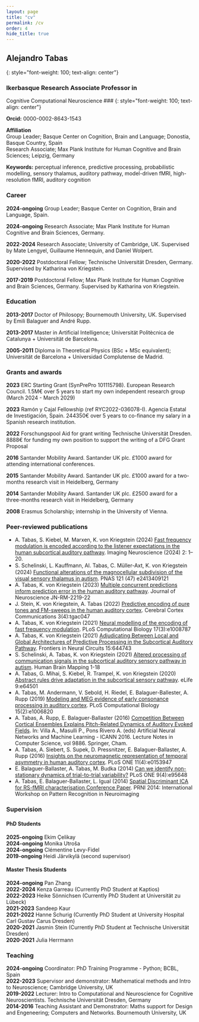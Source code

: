 ```yaml
---
layout: page
title: "cv"
permalink: /cv
order: 4
hide_title: true
---
```


## Alejandro Tabas ## 
{: style="font-weight: 100; text-align: center"}
### Ikerbasque Research Associate Professor in  
Cognitive Computational Neuroscience ###
{: style="font-weight: 100; text-align: center"}

**Orcid:** 0000-0002-8643-1543

**Affiliation**  
Group Leader; Basque Center on Cognition, Brain and Language; Donostia, Basque Country, Spain  
Research Associate; Max Plank Institute for Human Cognitive and Brain Sciences; Leipzig, Germany

**Keywords:** perceptual inference, predictive processing, probabilistic modelling, sensory thalamus, auditory pathway, model-driven fMRI, high-resolution fMRI, auditory cognition

### Career ###
**2024-ongoing** Group Leader; Basque Center on Cognition, Brain and Language, Spain.

**2024-ongoing** Research Associate; Max Plank Institute for Human Cognitive and Brain Sciences, Germany.

**2022-2024** Research Associate; University of Cambridge, UK. Supervised by 
Mate Lengyel, Guillaume Hennequin, and Daniel Wolpert.

**2020-2022** Postdoctoral Fellow; Technische Universität Dresden, Germany. Supervised by Katharina von Kriegstein.

**2017-2019** Postdoctoral Fellow; Max Plank Institute for Human Cognitive and Brain Sciences, Germany. Supervised by Katharina von Kriegstein.

### Education ###
**2013-2017** Doctor of Philosopy; Bournemouth University, UK. Supervised by 
Emili Balaguer and André Rupp.

**2013-2017** Master in Artificial Intelligence; Universität Politècnica de Catalunya + Universität de Barcelona.

**2005-2011** Diploma in Theoretical Physics (BSc + MSc equivalent); Universität de Barcelona + Universidad Complutense de Madrid.


### Grants and awards ###

**2023** ERC Starting Grant (SynPrePro 101115798). European Research Council.
1.5M€ over 5 years to start my own independent research group (March 2024 - March 2029)

**2023** Ramón y Cajal Fellowship (ref RYC2022-036078-I). Agencia Estatal de Investigación, Spain. 244350€ over 5 years to co-finance my salary in a Spanish research institution.

**2022** Forschungspool Aid for grant writing Technische Universität Dresden.
8888€ for funding my own position to support the writing of a DFG Grant Proposal

**2016** Santander Mobility Award. Santander UK plc. £1000 award for attending international conferences.

**2015** Santander Mobility Award. Santander UK plc. £1000 award for a two-months research visit in Heidelberg, Germany

**2014** Santander Mobility Award. Santander UK plc. £2500 award for a three-months research visit in Heidelberg, Germany

**2008** Erasmus Scholarship; internship in the University of Vienna.

 
### Peer-reviewed publications ###
* A. Tabas, S. Kiebel, M. Marxen, K. von Kriegstein (2024) [Fast frequency modulation is encoded according to the listener expectations in the human subcortical auditory pathway](https://doi.org/10.1162/imag_a_00292). Imaging Neuroscience (2024) 2: 1–20.
* S. Schelinski, L. Kauﬀmann, Al. Tabas, C. Müller-Axt, K. von Kriegstein (2024) [Functional alterations of the magnocellular subdivision of the visual sensory thalamus in autism](https://doi.org/10.1073/pnas.2413409121). PNAS 121 (47) e2413409121
* A. Tabas, K. von Kriegstein (2023) [Multiple concurrent predictions inform prediction error in the human auditory pathway](https://doi.org/10.1523/JNEUROSCI.2219-22.2023). Journal of Neuroscience JN-RM-2219-22
* J. Stein, K. von Kriegstein, A. Tabas (2022) [Predictive encoding of pure tones and FM-sweeps in the human auditory cortex](https://doi.org/10.1093/texcom/tgac047). Cerebral Cortex Communications 3(4):tgac047
* A. Tabas, K. von Kriegstein (2021) [Neural modelling of the encoding of fast frequency modulation](https://doi.org/10.1371/journal.pcbi.1008787). PLoS Computational Biology 17(3):e1008787
* A. Tabas, K. von Kriegstein (2021) [Adjudicating Between Local and Global Architectures of Predictive Processing in the Subcortical Auditory Pathway](https://doi.org/10.3389/fncir.2021.644743). Frontiers in Neural Circuits 15:644743
* S. Schelinski, A. Tabas, K. von Kriegstein (2021) [Altered processing of communication signals in the subcortical auditory sensory pathway in autism](https://doi.org/10.1002/hbm.25766). Human Brain Mapping 1-18
* A. Tabas, G. Mihai, S. Kiebel, R. Trampel, K. von Kriegstein (2020) [Abstract rules drive adaptation in the subcortical sensory pathway](https://elifesciences.org/articles/64501). eLife 9:e64501
* A. Tabas, M. Andermann, V. Sebold, H. Riedel, E. Balaguer-Ballester, A. Rupp (2019) [Modeling and MEG evidence of early consonance processing in auditory cortex](https://doi.org/10.1371/journal.pcbi.1006820). PLoS Computational Biology 15(2):e1006820
* A. Tabas, A. Rupp, E. Balaguer-Ballaster (2016) [Competition Between Cortical Ensembles Explains Pitch-Related Dynamics of Auditory Evoked Fields](https://dx.doi.org/10.1007/978-3-319-44778-0_37). In: Villa A., Masulli P., Pons Rivero A. (eds) Artificial Neural Networks and Machine Learning - ICANN 2016. Lecture Notes in Computer Science, vol 9886. Springer, Cham.
* A. Tabas, A. Siebert, S. Supek, D. Pressnitzer, E. Balaguer-Ballaster, A. Rupp (2016) [Insights on the neuromagnetic representation of temporal asymmetry in human auditory cortex](https://dx.doi.org/10.1371/journal.pone.0153947). PLoS ONE 11(4):e0153947
* E. Balaguer-Ballaster, A. Tabas, M. Budka (2014) [Can we identify non-stationary dynamics of trial-to-trial variability?](https://dx.doi.org/10.1371/journal.pone.0095648) PLoS ONE 9(4):e95648
* A. Tabas, E. Balaguer-Ballaster, L. Igual (2014) [Spatial Discriminant ICA for RS-fMRI characterisation Conference Paper](https://ieeexplore.ieee.org/document/6858546/). PRNI 2014: International Workshop on Pattern Recognition in Neuroimaging

### Supervision ###

#### PhD Students ####
**2025-ongoing** Ekim Çelikay  
**2024-ongoing** Monika Utroša  
**2024-ongoing** Clémentine Levy-Fidel  
**2019-ongoing** Heidi Järvikylä (second supervisor)  

#### Master Thesis Students ####
**2024-ongoing** Pan Zhang  
**2022-2024** Kenza Garreau (Currently PhD Student at Kaptios)  
**2022-2023** Heike Sönnichsen (Currently PhD Student at Universität zu Lübeck)  
**2021-2023** Sandeep Kaur  
**2021-2022** Hanne Schurig (Currently PhD Student at University Hospital Carl Gustav Carus Dresden)  
**2020-2021** Jasmin Stein (Currently PhD Student at Technische Universität Dresden)  
**2020-2021** Julia Herrmann


### Teaching ###
**2024-ongoing** Coordinator: PhD Training Programme - Python; BCBL, Spain   
**2022-2023** Supervisor and demonstrator: Mathematical methods and Intro to Neuroscience; Cambridge University, UK  
**2019-2022** Lecturer: Intro to Computational and Neuroscience for Cognitive Neuroscientists. Technische Universität Dresden, Germany  
**2014-2016** Teaching Assistant and Demonstrator: Maths support for Design and Engeneering; Computers and Networks. Bournemouth University, UK  
